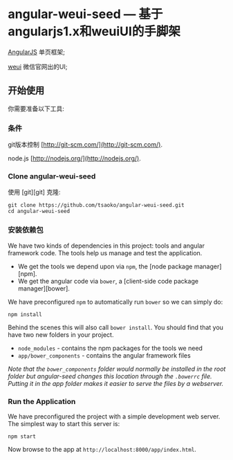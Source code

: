 # angular-weui-seed — 基于angularjs1.x和weuiUI的手脚架


[AngularJS](http://angularjs.org/) 单页框架;

[weui](https://github.com/weui/weui) 微信官网出的UI;
## 开始使用

你需要准备以下工具:

### 条件

git版本控制
[http://git-scm.com/](http://git-scm.com/).

node.js [http://nodejs.org/](http://nodejs.org/).

### Clone angular-weui-seed

使用 [git][git] 克隆:

```
git clone https://github.com/tsaoko/angular-weui-seed.git
cd angular-weui-seed
```


### 安装依赖包

We have two kinds of dependencies in this project: tools and angular framework code.  The tools help
us manage and test the application.

* We get the tools we depend upon via `npm`, the [node package manager][npm].
* We get the angular code via `bower`, a [client-side code package manager][bower].

We have preconfigured `npm` to automatically run `bower` so we can simply do:

```
npm install
```

Behind the scenes this will also call `bower install`.  You should find that you have two new
folders in your project.

* `node_modules` - contains the npm packages for the tools we need
* `app/bower_components` - contains the angular framework files

*Note that the `bower_components` folder would normally be installed in the root folder but
angular-seed changes this location through the `.bowerrc` file.  Putting it in the app folder makes
it easier to serve the files by a webserver.*

### Run the Application

We have preconfigured the project with a simple development web server.  The simplest way to start
this server is:

```
npm start
```

Now browse to the app at `http://localhost:8000/app/index.html`.
